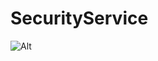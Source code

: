 # SecurityService

![Alt](https://repobeats.axiom.co/api/embed/da37d4d35818e149f5221a018d8f10d89e8ae4a4.svg "Repobeats analytics image")
